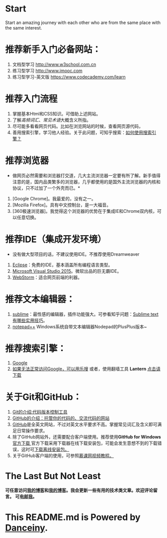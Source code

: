 # Start
Start an amazing journey with each other who are from the same place with the same interest.


# 推荐新手入门必备网站：
1.  文档型学习 <http://www.w3school.com.cn>
2.  练习型学习 <http://www.imooc.com>
3.  练习型学习-英文版 <https://www.codecademy.com/learn>

# 推荐入门流程
1.  掌握基本Html和CSS知识。可借助上述网站。
2.  了解*高频词汇*、*常见术语*大概含义所指。
3.  尽可能多看看网页代码。比如在浏览网站的时候，查看网页源代码，
4.  善用搜索引擎，学习他人经验。关于此问题，可知乎搜索：[如何使用搜索引擎？](http://www.zhihu.com/question/28013848)

# 推荐浏览器
* 做网页必然需要和浏览器打交道，几大主流浏览器一定要有所了解。新手值得注意的是，国内品类繁多的浏览器，几乎都使用的是国外主流浏览器的内核和协议，只不过加了一个外壳而已。*
1.  [Google Chrome]。我最爱的，没有之一。
2.  [Mozilla Firefox]。具有中文控制台，是一大福音。
3.  [360极速浏览器]。我觉得这个浏览器的优势在于集成IE和Chrome双内核，可以任意切换。


# 推荐IDE（集成开发环境）
* 没有做大型项目的话，不建议使用IDE。不推荐使用Dreamweaver
1.  [Eclipse](https://eclipse.org/downloads/)：免费的IDE，基本涵盖所有编程语言类型。
2.  [Microsoft Visual Studio 2015](https://www.visualstudio.com/en-us/downloads/download-visual-studio-vs.aspx)。微软出品的巨无霸IDE。
3.  [WebStorm](https://www.jetbrains.com/webstorm/download/)：适合网页前端的利器。

# 推荐文本编辑器：
1. [sublime](http://www.sublimetext.com/)：最性感的编辑器，插件功能强大。可参看知乎问题：[Sublime text有哪些实用技巧](http://www.zhihu.com/question/19976788)。
2. [notepad++](https://notepad-plus-plus.org/) Windows系统自带文本编辑器Nodepad的PlusPlus版本~

# 推荐搜索引擎：
1.  [Google](http://google.com)
2.  [如果无法正常访问Google，可以用乐搜](http://m.lesou.us)
或者，使用翻墙工具 **Lantern** [点击请下载](http://pan.baidu.com/s/1jGfJXLc)

# 关于Git和GitHub：
1. [Git的介绍:代码版本控制工具](http://baike.baidu.com/link?url=RX_Q6BnGInnCH4sRfuu8tJgJQC6LG41v0AJJhN8ohcBI1h7JC61CjF1-_eov9LEtmtlmDHrBrDyTswe2hOVCivkTmcxMG7TwLcoCp-RFwbG)
2. [GitHub的介绍：托管你的代码的、交流代码的网站](http://baike.baidu.com/view/3366456.htm)
3. [GitHub](http://github.com)是全英文网站，不过对英文水平要求不高。掌握常见词汇及含义即可满足日常操作要求。
4. 除了GitHub网站外，还需要配合客户端使用。推荐使用**GitHub for Windows**  [ 官方下载 ](https://desktop.github.com/)
官方下载采用下载器在线下载安装包，可能会发生意想不到的下载错误，这时可[下载离线安装包。](http://pan.baidu.com/s/1c09IvIC)
5. 关于GitHub客户端的使用，可参照[慕课网视频教程。](http://www.imooc.com/learn/390)

# The Last But Not Least
**可任意访问[我的博客](http://danceiny.github.io/blog)和[我的博客](http://danceiny.github.io/tech/blog.html)。我会更新一些有用的技术类文章。欢迎评论留言。**
**可[电邮我](mailto:danceiny@gmail.com)。**

# This README.md is Powered by [Danceiny](http://danceiny.github.io).
